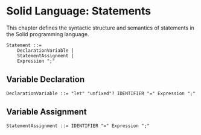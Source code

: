 # Solid Language: Statements

This chapter defines the syntactic structure and semantics of statements in the Solid programming language.

```w3c
Statement ::=
	DeclarationVariable |
	StatementAssignment |
	Expression ";"
```



## Variable Declaration
```w3c
DeclarationVariable ::= "let" "unfixed"? IDENTIFIER "=" Expression ";"
```



## Variable Assignment
```w3c
StatementAssignment ::= IDENTIFIER "=" Expression ";"
```
